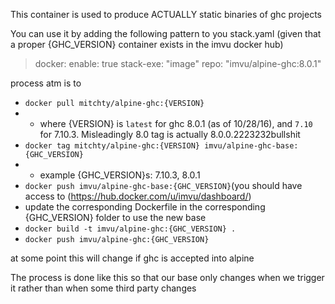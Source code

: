 This container is used to produce ACTUALLY static binaries of ghc projects

You can use it by adding the following pattern to you stack.yaml (given that a proper {GHC_VERSION} container exists in the imvu docker hub)

>  docker:
>    enable: true
>    stack-exe: "image"
>    repo: "imvu/alpine-ghc:8.0.1"


process atm is to

* `docker pull mitchty/alpine-ghc:{VERSION}`
* * where {VERSION} is `latest` for ghc 8.0.1 (as of 10/28/16), and `7.10` for 7.10.3. Misleadingly 8.0 tag is actually 8.0.0.2223232bullshit
* `docker tag mitchty/alpine-ghc:{VERSION} imvu/alpine-ghc-base:{GHC_VERSION}`
* * example {GHC_VERSION}s:  7.10.3, 8.0.1
* `docker push imvu/alpine-ghc-base:{GHC_VERSION}`(you should have access to (https://hub.docker.com/u/imvu/dashboard/)
* update the corresponding Dockerfile in the corresponding {GHC_VERSION} folder to use the new base
* `docker build -t imvu/alpine-ghc:{GHC_VERSION} .`
* `docker push imvu/alpine-ghc:{GHC_VERSION}`


at some point this will change if ghc is accepted into alpine

The process is done like this so that our base only changes when we trigger it rather than when some third party changes
